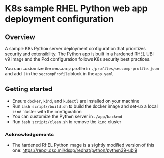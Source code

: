 # K8s sample RHEL Python web app deployment configuration

## Overview
A sample K8s Python server deployment configuration that prioritizes security and extensibility. The Python app is built in a hardened RHEL UBI v9 image and the Pod configuration follows K8s security best practices.
<br/>

You can customize the seccomp profile in `./profiles/seccomp-profile.json` and add it in the `seccompProfile` block in the `app.yaml`


## Getting started
- Ensure `docker`, `kind`, and `kubectl` are installed on your machine
- Run `bash scripts/build.sh` to build the docker image and set-up a local `kind` cluster with the configuration
- You can customize the Python server in `./app/backend` 
- Run `bash scripts/clean.sh` to remove the `kind` cluster

### Acknowledgements
- The hardened RHEL Python image is a slightly modified version of this one: https://repo1.dso.mil/dsop/redhat/python/python39-ubi9
